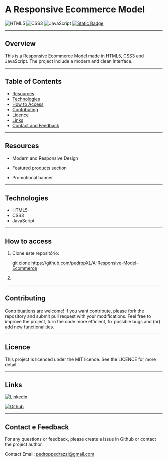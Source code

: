 # **A Responsive Ecommerce Model**

![HTML5](https://img.shields.io/badge/HTML5-E34F26?style=for-the-badge&logo=html5&logoColor=white)
![CSS3](https://img.shields.io/badge/CSS3-1572B6?style=for-the-badge&logo=css3&logoColor=white)
![JavaScript](https://img.shields.io/badge/JavaScript-323330?style=for-the-badge&logo=javascript&logoColor=F7DF1E)
[![Static Badge](https://img.shields.io/badge/LinkedIn-www.linkedin.com%2Fin%2Fpedropedrazzi-blue)](https://www.linkedin.com/in/pedropedrazzi)

---

## **Overview**

This is a Responsive Ecommerce Model made in HTML5, CSS3 and JavaScript. The project include a modern and clean interface. 

---

## **Table of Contents**

- [Resources](#resources)
- [Technologies](#technologies)
- [How to Access](#how-to-access)
- [Contributing](#contributing)
- [Licence](#licence)
- [Links](#links)
- [Contact and Feedback](#contact-e-feedback)

---

## **Resources**

- Modern and Responsive Design

- Featured products section

- Promotional banner

---

## **Technologies**

- HTML5
- CSS3
- JavaScript

---

## **How to access**

1. Clone este repositório:

    git clone https://github.com/pedropXL/A-Responsive-Model-Ecommerce

2. 

---

## **Contributing**

Contribuations are welcome! If you want contribute, please fork the repository and submit pull request with your modifications. Feel free to improve the project, turn the code more efficient, fix possible bugs and (or) add new functionalities.

---

## **Licence**
This project is licenced under the MIT licence. See the LICENCE for more detail.

---

## **Links**

[![Linkedin](https://img.shields.io/badge/LinkedIn-0077B5?style=for-the-badge&logo=linkedin&logoColor=white)](https://www.linkedin.com/in/pedropedrazzi)

[![Github](https://img.shields.io/badge/GitHub-100000?style=for-the-badge&logo=github&logoColor=white)](https://github.com/pedropXL)

---

## **Contact e Feedback**

For any questions or feedback, please create a issue in Github or contact the project author.

Contact Email: pedroppedrazzi@gmail.com